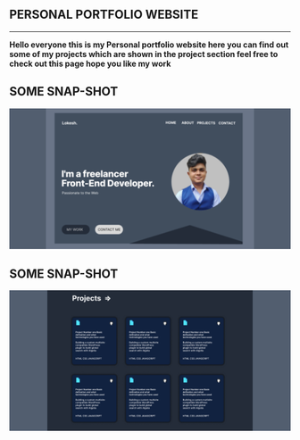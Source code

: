 ## PERSONAL PORTFOLIO WEBSITE

** **

**Hello everyone this is my Personal portfolio website here you can find out some of my projects which are shown in the project section feel free to check out this page hope you like my work**

## SOME SNAP-SHOT

![alt text](https://github.com/lokeshvasnik/lokeshVasnik.dev/blob/main/screenshots/laptop.png)

## SOME SNAP-SHOT

![alt text](https://github.com/lokeshvasnik/lokeshVasnik.dev/blob/main/screenshots/projects.png)
